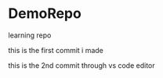 # DemoRepo
learning repo

this is the first commit i made

this is the 2nd commit through vs code editor
